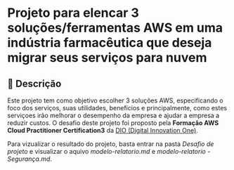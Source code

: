 # Projeto para elencar 3 soluções/ferramentas AWS em uma indústria farmacêutica que deseja migrar seus serviços para nuvem 

## 📒 Descrição
Este projeto tem como objetivo escolher 3 soluções AWS, especificando o foco dos serviços, suas utilidades, benefícios e principalmente, como estes serviçoes irão melhorar o desempenho da empresa e ajudar a empresa a reduzir custos.
O desafio deste projeto foi proposto pela **Formação AWS Cloud Practitioner Certification3** da [DIO (Digital Innovation One)](https://www.linkedin.com/school/dio-makethechange/posts/?feedView=all).

Para vizualizar o resultado do projeto, basta entrar na pasta _Desafio de projeto_ e visualizar o aquivo _modelo-relatorio.md_ e _modelo-relatorio - Segurança.md_.

